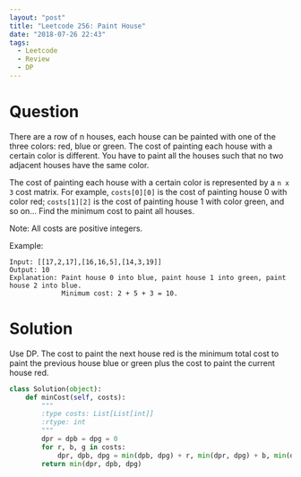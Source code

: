 ```yaml
---
layout: "post"
title: "Leetcode 256: Paint House"
date: "2018-07-26 22:43"
tags:
  - Leetcode
  - Review
  - DP
---
```


# Question
There are a row of n houses, each house can be painted with one of the three colors: red, blue or green. The cost of painting each house with a certain color is different. You have to paint all the houses such that no two adjacent houses have the same color.

The cost of painting each house with a certain color is represented by a `n x 3` cost matrix. For example, `costs[0][0]` is the cost of painting house 0 with color red; `costs[1][2]` is the cost of painting house 1 with color green, and so on... Find the minimum cost to paint all houses.

Note:
All costs are positive integers.

Example:

```
Input: [[17,2,17],[16,16,5],[14,3,19]]
Output: 10
Explanation: Paint house 0 into blue, paint house 1 into green, paint house 2 into blue.
             Minimum cost: 2 + 5 + 3 = 10.

```

# Solution
Use DP. The cost to paint the next house red is the minimum total cost to paint the previous house blue or green plus the cost to paint the current house red.

```python
class Solution(object):
    def minCost(self, costs):
        """
        :type costs: List[List[int]]
        :rtype: int
        """
        dpr = dpb = dpg = 0
        for r, b, g in costs:
            dpr, dpb, dpg = min(dpb, dpg) + r, min(dpr, dpg) + b, min(dpr, dpb) + g
        return min(dpr, dpb, dpg)
```
